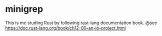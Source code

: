 # minigrep

This is me studing Rust by following rast-lang documentation book.
@see https://doc.rust-lang.org/book/ch12-00-an-io-project.html

